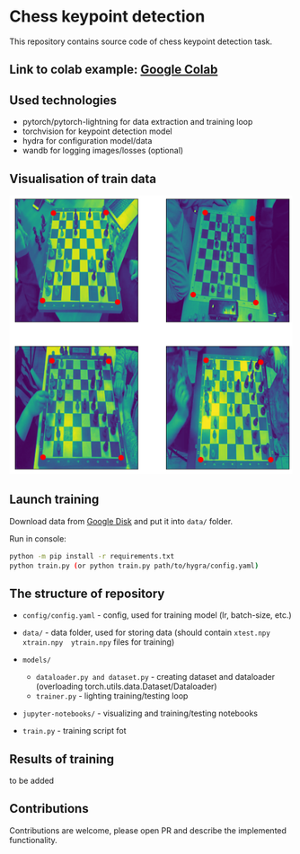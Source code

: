 # Chess keypoint detection

This repository contains source code of chess keypoint detection task.

## Link to colab example: [Google Colab](https://colab.research.google.com/drive/1TK1RDZjQB0jLCdSBGc90huPtYx6d6qwU?usp=sharing)

## Used technologies

- pytorch/pytorch-lightning for data extraction and training loop
- torchvision for keypoint detection model
- hydra for configuration model/data
- wandb for logging images/losses (optional)

## Visualisation of train data

![](jupyter-notebooks/train_data.png)

## Launch training

Download data from [Google Disk](https://drive.google.com/drive/folders/1-Fr_RzLVOTr7znADuxoricqlXy8OzGT6?usp=sharing)
and put it into ```data/``` folder.

Run in console:

```bash
python -m pip install -r requirements.txt
python train.py (or python train.py path/to/hygra/config.yaml)
```

## The structure of repository

- ```config/config.yaml``` - config, used for training model (lr, batch-size, etc.)
- ```data/``` - data folder, used for storing data (should contain ```xtest.npy  xtrain.npy  ytrain.npy``` files for
  training)
- ```models/```
  - ```dataloader.py and dataset.py``` - creating dataset and dataloader (overloading
    torch.utils.data.Dataset/Dataloader)
  - ```trainer.py``` - lighting training/testing loop
- ```jupyter-notebooks/``` - visualizing and training/testing notebooks

- ```train.py``` - training script fot

## Results of training

to be added

## Contributions

Contributions are welcome, please open PR and describe the implemented functionality.



